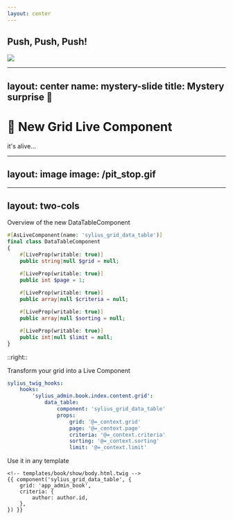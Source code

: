 ```yaml
---
layout: center
---
```


## Push, Push, Push!

<img src="/push_lewis.gif" class="w-120">

---
layout: center
name: mystery-slide
title: Mystery surprise 👀
---

# 🧟 New Grid Live Component

it's alive...

---
layout: image
image: /pit_stop.gif
---

---
layout: two-cols
---

Overview of the new DataTableComponent

```php {all|5,8,11,14,17}
#[AsLiveComponent(name: 'sylius_grid_data_table')]
final class DataTableComponent
{
    #[LiveProp(writable: true)]
    public string|null $grid = null;

    #[LiveProp(writable: true)] 
    public int $page = 1;
    
    #[LiveProp(writable: true)]
    public array|null $criteria = null;

    #[LiveProp(writable: true)]
    public array|null $sorting = null;

    #[LiveProp(writable: true)]
    public int|null $limit = null;
}
```

::right::

Transform your grid into a Live Component

```yaml {none|all|7-11}
sylius_twig_hooks:
    hooks:
        'sylius_admin.book.index.content.grid':
            data_table:
                component: 'sylius_grid_data_table'
                props:
                    grid: '@=_context.grid'
                    page: '@=_context.page'
                    criteria: '@=_context.criteria'
                    sorting: '@=_context.sorting'
                    limit: '@=_context.limit'                    
```

Use it in any template

```twig {none|all|4-6}
<!-- templates/book/show/body.html.twig -->
{{ component('sylius_grid_data_table', {
    grid: 'app_admin_book',
    criteria: {
        author: author.id,
    },
}) }}
```
